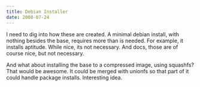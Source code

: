 ```yaml
---
title: Debian Installer
date: 2008-07-24
---
```

I need to dig into how these are created. A minimal debian install, with nothing besides the base, requires more than is needed. For example, it installs aptitude. While nice, its not necessary. And docs, those are of course nice, but not necessary.

And what about installing the base to a compressed image, using squashfs? That would be awesome. It could be merged with unionfs so that part of it could handle package installs. Interesting idea.


